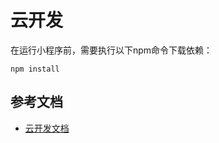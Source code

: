 # 云开发 

在运行小程序前，需要执行以下npm命令下载依赖：
```
npm install
```


## 参考文档

- [云开发文档](https://developers.weixin.qq.com/miniprogram/dev/wxcloud/basis/getting-started.html)


